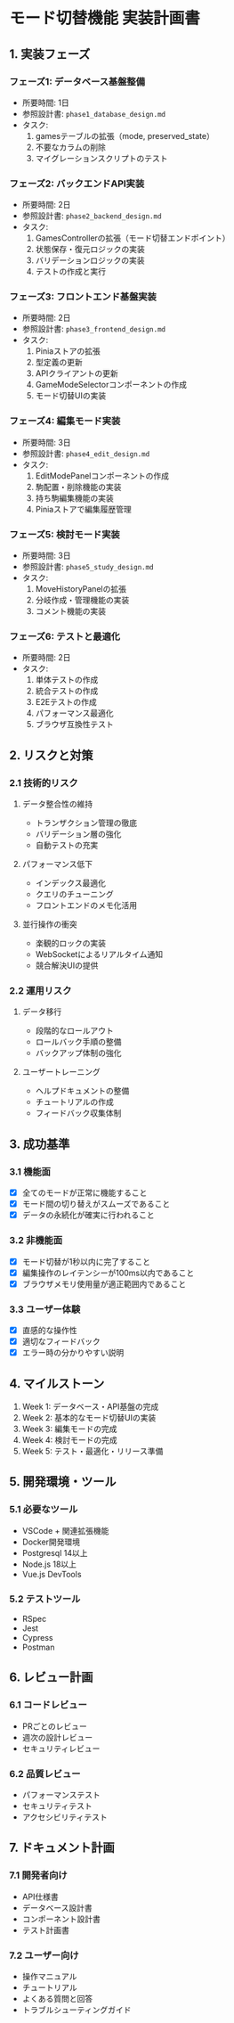 # モード切替機能 実装計画書

## 1. 実装フェーズ

### フェーズ1: データベース基盤整備
- 所要時間: 1日
- 参照設計書: `phase1_database_design.md`
- タスク:
  1. gamesテーブルの拡張（mode, preserved_state）
  2. 不要なカラムの削除
  3. マイグレーションスクリプトのテスト

### フェーズ2: バックエンドAPI実装
- 所要時間: 2日
- 参照設計書: `phase2_backend_design.md`
- タスク:
  1. GamesControllerの拡張（モード切替エンドポイント）
  2. 状態保存・復元ロジックの実装
  3. バリデーションロジックの実装
  4. テストの作成と実行

### フェーズ3: フロントエンド基盤実装
- 所要時間: 2日
- 参照設計書: `phase3_frontend_design.md`
- タスク:
  1. Piniaストアの拡張
  2. 型定義の更新
  3. APIクライアントの更新
  4. GameModeSelectorコンポーネントの作成
  5. モード切替UIの実装

### フェーズ4: 編集モード実装
- 所要時間: 3日
- 参照設計書: `phase4_edit_design.md`
- タスク:
  1. EditModePanelコンポーネントの作成
  2. 駒配置・削除機能の実装
  3. 持ち駒編集機能の実装
  4. Piniaストアで編集履歴管理

### フェーズ5: 検討モード実装
- 所要時間: 3日
- 参照設計書: `phase5_study_design.md`
- タスク:
  1. MoveHistoryPanelの拡張
  2. 分岐作成・管理機能の実装
  3. コメント機能の実装

### フェーズ6: テストと最適化
- 所要時間: 2日
- タスク:
  1. 単体テストの作成
  2. 統合テストの作成
  3. E2Eテストの作成
  4. パフォーマンス最適化
  5. ブラウザ互換性テスト

## 2. リスクと対策

### 2.1 技術的リスク

1. データ整合性の維持
   - トランザクション管理の徹底
   - バリデーション層の強化
   - 自動テストの充実

2. パフォーマンス低下
   - インデックス最適化
   - クエリのチューニング
   - フロントエンドのメモ化活用

3. 並行操作の衝突
   - 楽観的ロックの実装
   - WebSocketによるリアルタイム通知
   - 競合解決UIの提供

### 2.2 運用リスク

1. データ移行
   - 段階的なロールアウト
   - ロールバック手順の整備
   - バックアップ体制の強化

2. ユーザートレーニング
   - ヘルプドキュメントの整備
   - チュートリアルの作成
   - フィードバック収集体制

## 3. 成功基準

### 3.1 機能面

- [x] 全てのモードが正常に機能すること
- [x] モード間の切り替えがスムーズであること
- [x] データの永続化が確実に行われること

### 3.2 非機能面

- [x] モード切替が1秒以内に完了すること
- [x] 編集操作のレイテンシーが100ms以内であること
- [x] ブラウザメモリ使用量が適正範囲内であること

### 3.3 ユーザー体験

- [x] 直感的な操作性
- [x] 適切なフィードバック
- [x] エラー時の分かりやすい説明

## 4. マイルストーン

1. Week 1: データベース・API基盤の完成
2. Week 2: 基本的なモード切替UIの実装
3. Week 3: 編集モードの完成
4. Week 4: 検討モードの完成
5. Week 5: テスト・最適化・リリース準備

## 5. 開発環境・ツール

### 5.1 必要なツール

- VSCode + 関連拡張機能
- Docker開発環境
- Postgresql 14以上
- Node.js 18以上
- Vue.js DevTools

### 5.2 テストツール

- RSpec
- Jest
- Cypress
- Postman

## 6. レビュー計画

### 6.1 コードレビュー

- PRごとのレビュー
- 週次の設計レビュー
- セキュリティレビュー

### 6.2 品質レビュー

- パフォーマンステスト
- セキュリティテスト
- アクセシビリティテスト

## 7. ドキュメント計画

### 7.1 開発者向け

- API仕様書
- データベース設計書
- コンポーネント設計書
- テスト計画書

### 7.2 ユーザー向け

- 操作マニュアル
- チュートリアル
- よくある質問と回答
- トラブルシューティングガイド